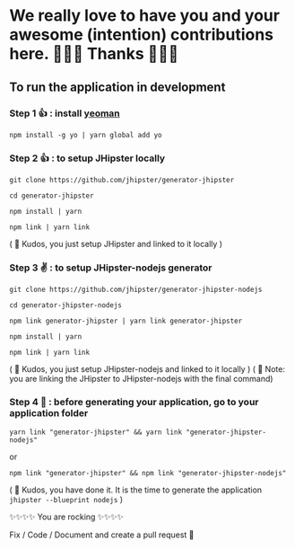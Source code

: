 # We really love to have you and your awesome (intention) contributions here. 🎉🎉🎉 Thanks 🎉🎉🎉

## To run the application in development

### Step 1 👍 : install [yeoman](https://yeoman.io/)

`npm install -g yo | yarn global add yo`

### Step 2 👍 : to setup JHipster locally

`git clone https://github.com/jhipster/generator-jhipster`

`cd generator-jhipster`

`npm install | yarn`

`npm link | yarn link`

( 🏁 Kudos, you just setup JHipster and linked to it locally )

### Step 3 ✌️ : to setup JHipster-nodejs generator

`git clone https://github.com/jhipster/generator-jhipster-nodejs`

`cd generator-jhipster-nodejs`

`npm link generator-jhipster | yarn link generator-jhipster`

`npm install | yarn`

`npm link | yarn link`

( 🏁 Kudos, you just setup JHipster-nodejs and linked to it locally )
( 📝 Note: you are linking the JHipster to JHipster-nodejs with the final command)

### Step 4 🤟 : before generating your application, go to your application folder

`yarn link "generator-jhipster" && yarn link "generator-jhipster-nodejs"`

or

`npm link "generator-jhipster" && npm link "generator-jhipster-nodejs"`

( 🏁 Kudos, you have done it. It is the time to generate the application `jhipster --blueprint nodejs` )

✨✨✨✨ You are rocking ✨✨✨✨

Fix / Code / Document and create a pull request 💯
